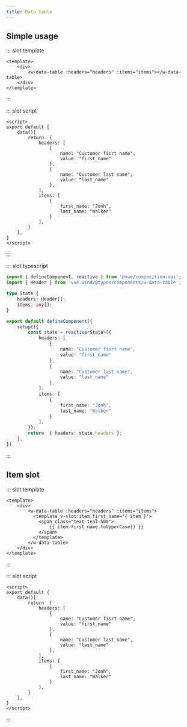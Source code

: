 ```yaml
---
title: Data table
---
```

<component-showcase-view :component-names='["w-data-table"]' />

## Simple usage

<component-code-view>

<w-data-table-docs-example-1 class="-mt-4"  />

::: slot template
```vue
<template>
    <div>
        <w-data-table :headers="headers" :items="items"></w-data-table>
    </div>
</template>
```
:::

::: slot script
```vue
<script>
export default {
    data(){
        return  {
            headers: [
                {
                    name: "Customer fisrt name",
                    value: "first_name"
                },
                {
                    name: "Customer last name",
                    value: "last_name"
                },
            ],
            items: [
                {
                    first_name: "Jonh",
                    last_name: "Walker"
                }
            ],
        }
    },
}
</script>
```
:::

::: slot typescript

```ts
import { defineComponent, reactive } from '@vue/composition-api';
import { Header } from 'vue-wind/@types/components/w-data-table';

type State {
    headers: Header[];
    items: any[];
}

export default defineComponent({
    setup(){
        const state = reactive<State>({
            headers: [
                {
                    name: "Customer fisrt name",
                    value: "first_name"
                },
                {
                    name: "Customer last name",
                    value: "last_name"
                },
            ],
            items: [
                {
                    first_name: "Jonh",
                    last_name: "Walker"
                }
            ],
        });
        return  { headers: state.headers };
    },
})
```
:::
</component-code-view>

## Item slot
<component-code-view>

<w-data-table-docs-example-2 class="-mt-4" />

::: slot template

```vue
<template>
    <div>
        <w-data-table :headers="headers" :items="items">
          <template v-slot:item.first_name="{ item }">
            <span class="text-teal-500">
                {{ item.first_name.toUpperCase() }}
            </span>
          </template>  
        </w-data-table>
    </div>
</template>
```

:::

::: slot script

```vue
<script>
export default {
    data(){
        return  {
            headers: [
                {
                    name: "Customer fisrt name",
                    value: "first_name"
                },
                {
                    name: "Customer last name",
                    value: "last_name"
                },
            ],
            items: [
                {
                    first_name: "Jonh",
                    last_name: "Walker"
                }
            ],
        }
    },
}
</script>
```

:::


</component-code-view>

